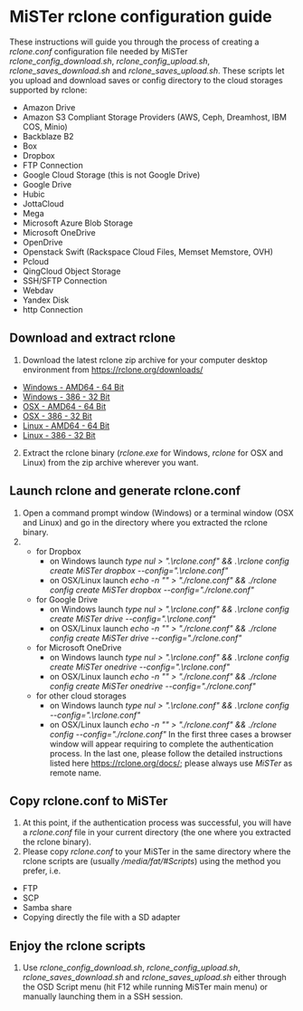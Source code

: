 # MiSTer rclone configuration guide
These instructions will guide you through the process of creating a *rclone.conf* configuration file needed by MiSTer *rclone_config_download.sh*, *rclone_config_upload.sh*, *rclone_saves_download.sh* and *rclone_saves_upload.sh*. These scripts let you upload and download saves or config directory to the cloud storages supported by rclone:
* Amazon Drive
* Amazon S3 Compliant Storage Providers (AWS, Ceph, Dreamhost, IBM COS, Minio)
* Backblaze B2
* Box
* Dropbox
* FTP Connection
* Google Cloud Storage (this is not Google Drive)
* Google Drive
* Hubic
* JottaCloud
* Mega
* Microsoft Azure Blob Storage
* Microsoft OneDrive
* OpenDrive
* Openstack Swift (Rackspace Cloud Files, Memset Memstore, OVH)
* Pcloud
* QingCloud Object Storage
* SSH/SFTP Connection
* Webdav
* Yandex Disk
* http Connection

## Download and extract rclone
1. Download the latest rclone zip archive for your computer desktop environment from https://rclone.org/downloads/
* [Windows - AMD64 - 64 Bit](https://downloads.rclone.org/rclone-current-windows-amd64.zip)
* [Windows - 386 - 32 Bit](https://downloads.rclone.org/rclone-current-windows-386.zip)
* [OSX - AMD64 - 64 Bit](https://downloads.rclone.org/rclone-current-osx-amd64.zip)
* [OSX - 386 - 32 Bit](https://downloads.rclone.org/rclone-current-osx-386.zip)
* [Linux - AMD64 - 64 Bit](https://downloads.rclone.org/rclone-current-linux-amd64.zip)
* [Linux - 386 - 32 Bit](https://downloads.rclone.org/rclone-current-linux-386.zip)
2. Extract the rclone binary (*rclone.exe* for Windows, *rclone* for OSX and Linux) from the zip archive wherever you want.

## Launch rclone and generate rclone.conf
1. Open a command prompt window (Windows) or a terminal window (OSX and Linux) and go in the directory where you extracted the rclone binary.
2.  * for Dropbox
      * on Windows launch *type nul > ".\rclone.conf" && .\rclone config create MiSTer dropbox --config=".\rclone.conf"*
      * on OSX/Linux launch *echo -n "" > "./rclone.conf" && ./rclone config create MiSTer dropbox --config="./rclone.conf"*
    * for Google Drive
      * on Windows launch *type nul > ".\rclone.conf" && .\rclone config create MiSTer drive --config=".\rclone.conf"*
      * on OSX/Linux launch *echo -n "" > "./rclone.conf" && ./rclone config create MiSTer drive --config="./rclone.conf"*
    * for Microsoft OneDrive
      * on Windows launch *type nul > ".\rclone.conf" && .\rclone config create MiSTer onedrive --config=".\rclone.conf"*
      * on OSX/Linux launch *echo -n "" > "./rclone.conf" && ./rclone config create MiSTer onedrive --config="./rclone.conf"*
    * for other cloud storages
      * on Windows launch *type nul > ".\rclone.conf" && .\rclone config --config=".\rclone.conf"*
      * on OSX/Linux launch *echo -n "" > "./rclone.conf" && ./rclone config --config="./rclone.conf"*
In the first three cases a browser window will appear requiring to complete the authentication process. In the last one, please follow the detailed instructions listed here https://rclone.org/docs/; please always use *MiSTer* as remote name.

## Copy rclone.conf to MiSTer
1. At this point, if the authentication process was successful, you will have a *rclone.conf* file in your current directory (the one where you extracted the rclone binary).
2. Please copy *rclone.conf* to your MiSTer in the same directory where the rclone scripts are (usually */media/fat/#Scripts*) using the method you prefer, i.e.
  * FTP
  * SCP
  * Samba share
  * Copying directly the file with a SD adapter

## Enjoy the rclone scripts
1. Use *rclone_config_download.sh*, *rclone_config_upload.sh*, *rclone_saves_download.sh* and *rclone_saves_upload.sh* either through the OSD Script menu (hit F12 while running MiSTer main menu) or manually launching them in a SSH session.
